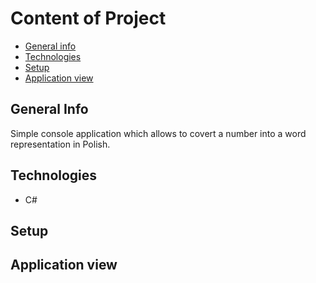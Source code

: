 # Content of Project
* [General info](#general-info)
* [Technologies](#technologies)
* [Setup](#setup)
* [Application view](#application-view)

## General Info

<p> Simple console application which allows to covert a number into a word representation in Polish. </p>


## Technologies
<ul>
<li>C#</li>
</ul>

## Setup


## Application view
